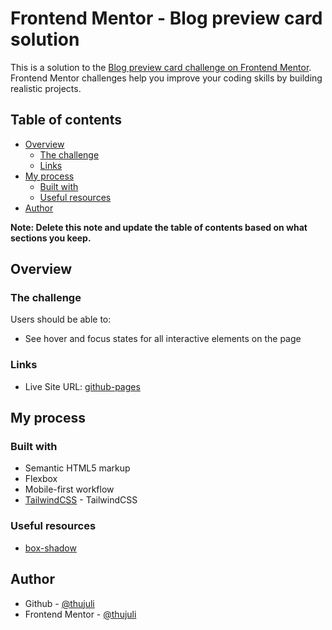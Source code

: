 # Frontend Mentor - Blog preview card solution

This is a solution to the [Blog preview card challenge on Frontend Mentor](https://www.frontendmentor.io/challenges/blog-preview-card-ckPaj01IcS). Frontend Mentor challenges help you improve your coding skills by building realistic projects.

## Table of contents

- [Overview](#overview)
  - [The challenge](#the-challenge)
  - [Links](#links)
- [My process](#my-process)
  - [Built with](#built-with)
  - [Useful resources](#useful-resources)
- [Author](#author)

**Note: Delete this note and update the table of contents based on what sections you keep.**

## Overview

### The challenge

Users should be able to:

- See hover and focus states for all interactive elements on the page

### Links

- Live Site URL: [github-pages](https://thujuli.github.io/fm-blog-preview-card/)

## My process

### Built with

- Semantic HTML5 markup
- Flexbox
- Mobile-first workflow
- [TailwindCSS](https://tailwindcss.com/) - TailwindCSS

### Useful resources

- [box-shadow](https://developer.mozilla.org/en-US/docs/Web/CSS/box-shadow)

## Author

- Github - [@thujuli](https://github.com/thujuli)
- Frontend Mentor - [@thujuli](https://www.frontendmentor.io/profile/thujuli)
